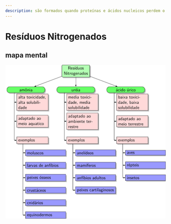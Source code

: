 ```yaml
---
description: são formados quando proteínas e ácidos nucleicos perdem o grupamento amina.
---
```

# Resíduos Nitrogenados

## mapa mental

![](res/png/mapa_residuos.png)

